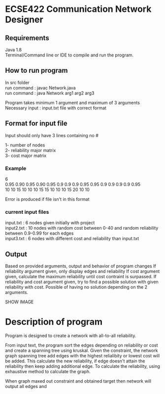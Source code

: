 # ECSE422 Communication Network Designer

## Requirements
Java 1.8 <br/>
Terminal/Command line or IDE to compile and run the program. <br/>

## How to run program
In src folder  <br/> 
run command : javac Network.java </br>
run command : java Network arg1 arg2 arg3 <br/>

Program takes minimum 1 argument and maximum of 3 arguments <br/>
Necessary input : input.txt file with correct format <br/>

## Format for input file

Input should only have 3 lines containing no # <br/>

1- number of nodes <br/>
2- reliability major matrix <br/>
3- cost major matrix <br/>

### Example
6 <br/>
0.95 0.90 0.95 0.90 0.95 0.9 0.9 0.9 0.95 0.95 0.9 0.9 0.9 0.9 0.95 <br/>
10 10 15 10 10 10 15 15 10 10 10 15 20 10 10 <br/>

Error is produced if file isn't in this format <br/>

### current input files
input.txt : 6 nodes given initially with project <br/>
input2.txt : 10 nodes with random cost between 0-40 and random reliability between 0.9-0.99 for each edges <br/>
input3.txt : 6 nodes with different cost and reliability than input.txt <br/>

## Output

Based on provided arguments, output and behavior of program changes
If reliability argument given, only display edges and reliability
If cost argument given, calculate the maximum reliability until cost contraint is surpassed.
If reliability and cost argument given, try to find a possible solution with given reliability with cost. Possible of having no solution depending on the 2 arguments.

SHOW IMAGE 

# Description of program
Program is designed to create a network with all-to-all reliability.

From input text, the program sort the edges depending on reliability or cost and create a spanning tree using kruskal.
Given the constraint, the network graph spanning tree add edges with the highest relialibity or lowest cost will be added. This calculate the new reliability, if edge doesn't attain the reliability then keep adding additional edge. To calculate the reliability, using exhaustive method to calculate the graph.

When graph maxed out constraint and obtained target then network will output  all edges and 





